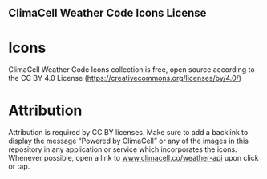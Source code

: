 ClimaCell Weather Code Icons License
-------------------------

# Icons
ClimaCell Weather Code Icons collection is free, open source according
to the CC BY 4.0 License (https://creativecommons.org/licenses/by/4.0/)

# Attribution
Attribution is required by CC BY licenses. Make sure to add a backlink to display the message
“Powered by ClimaCell” or any of the images in this repository in any application or service which incorporates the icons.
Whenever possible, open a link to www.climacell.co/weather-api upon click or tap.
